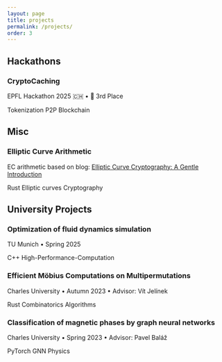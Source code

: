 ```yaml
---
layout: page
title: projects
permalink: /projects/
order: 3
---
```


<style>
.card:hover .card-header h3 {
    text-decoration: underline;
}
</style>

<script>
function toggleDescription(id) {
    var element = document.getElementById(id);
    if (element.style.display === "none") {
        element.style.display = "block";
    } else {
        element.style.display = "none";
    }
}
</script>

<div class="projects-section">
    <h2>Hackathons</h2>
    <div class="card" onclick="toggleDescription('cryptoCachingDesc')">
        <div class="card-header">
            <h3>CryptoCaching</h3>
            <div class="card-meta">EPFL Hackathon 2025 🇨🇭 • <span class="project-award">🥉 3rd Place</span></div>
        </div>
        <p class="card-tags">
            <span class="tag">Tokenization</span>
            <span class="tag">P2P</span>
            <span class="tag">Blockchain</span>
        </p>
        <div id="cryptoCachingDesc" style="display: none;">
            <p>A blockchain-based alternative to traditional GeoCaching. We solved the admin maintenance problem by
                creating
                a P2P network to claim and verify cache discoveries. Each cache contains an NFC tag reprogrammed by
                users,
                with a token passing mechanism implemented on Hedera to prevent false claims of unvisited caches.</p>
            <div class="card-links">
                <a href="https://pitch.com/v/bsa-hackathon-2025-epfl-d2j4ds" class="button">Pitch Presentation</a>
                <a href="/assets/presentations/epfl_bsa_hackathon_2025.pdf" class="button">PDF Presentation</a>
            </div>
        </div>
    </div>
</div>

<div class="projects-section">
    <h2>Misc</h2>
    <div class="card" onclick="toggleDescription('ecArithmeticDesc')">
        <div class="card-header">
            <h3>Elliptic Curve Arithmetic</h3>
            <div class="card-meta">EC arithmetic based on blog: <a
                    href="https://andrea.corbellini.name/2015/05/17/elliptic-curve-cryptography-a-gentle-introduction/">Elliptic
                    Curve Cryptography: A Gentle Introduction</a></div>
        </div>
        <p class="card-tags">
            <span class="tag">Rust</span>
            <span class="tag">Elliptic curves</span>
            <span class="tag">Cryptography</span>
        </p>
        <div id="ecArithmeticDesc" style="display: none;">
            <p>
                A Rust implementation of elliptic curve cryptography primitives that includes efficient point addition,
                scalar multiplication and multiscalar multiplication. The repository features different scalar
                multiplication methods and implements Pippenger's algorithm for optimized multi-scalar multiplication.
                All operations are implemented over finite fields.
            </p>
            <div class="card-links">
                <a href="https://github.com/benbencik/simple_ec_arithemtic" class="button">Github</a>
            </div>
        </div>
    </div>
</div>

<div class="projects-section">
    <h2>University Projects</h2>
    <div class="card" onclick="toggleDescription('fluidDynamicsDesc')">
        <div class="card-header">
            <h3>Optimization of fluid dynamics simulation</h3>
            <div class="card-meta">TU Munich • Spring 2025</div>
        </div>
        <p class="card-tags">
            <span class="tag">C++</span>
            <span class="tag">High-Performance-Computation</span>
        </p>
        <div id="fluidDynamicsDesc" style="display: none;">
            <p>
                This final project was part of the High-Performance Computing Praktikum at TUM. We worked on
                implementing a parallelized tsunami simulation, with a primary focus on single-core parallelism using
                SIMD operations. Our approach leveraged x86 architecture features such as vectorized addition and
                multiplication. Additionally, we addressed load imbalances present in the existing code to improve
                overall performance.
            </p>
            <div class="card-links">
                <a href="/assets/presentations/hpc_presentation.pdf" class="button">presentation</a>
                <a href="/assets/reports/hpc_report.pdf" class="button">report</a>
            </div>
        </div>
    </div>
    <div class="card" onclick="toggleDescription('mobiusDesc')">
        <div class="card-header">
            <h3>Efficient Möbius Computations on Multipermutations</h3>
            <div class="card-meta">Charles University • Autumn 2023 • Advisor: Vít Jelínek</div>
        </div>
        <p class="card-tags">
            <span class="tag">Rust</span>
            <span class="tag">Combinatorics</span>
            <span class="tag">Algorithms</span>
        </p>
        <div id="mobiusDesc" style="display: none;">
            <p>
                This Rust project efficiently computes the Möbius function for multipermutations. We model multipermutations within a poset to capture their ordering and interval structure, which are crucial for the recursive algorithm with memoization we employ. The recursive nature of the Möbius function makes it computationally challenging, so our focus is on achieving high efficiency. The Möbius function offers insights into permutation patterns which is a research interest of advisor Vít Jelínek.
            </p>
            <div class="card-links">
                <a href="https://github.com/benbencik/mobius_function" class="button">GitHub</a>
            </div>
        </div>
    </div>
    <div class="card" onclick="toggleDescription('gnnDesc')">
        <div class="card-header">
            <h3>Classification of magnetic phases by graph neural networks</h3>
            <div class="card-meta">Charles University • Spring 2023 • Advisor: Pavel Baláž</div>
        </div>
        <p class="card-tags">
            <span class="tag">PyTorch</span>
            <span class="tag">GNN</span>
            <span class="tag">Physics</span>
        </p>
        <div id="gnnDesc" style="display: none;">
            <p>
                This project, supported by the <a href="https://www.mff.cuni.cz/en/students/bc-mgr/sfg"
                    target="_blank">Student Faculty Grant</a>, explores the application of graph neural networks (GNNs)
                in physics. We encoded the magnetic configurations of the Ising model as graphs, where nodes represent
                spins and edges capture interactions. Using this model, we aimed to predict configurations with minimal
                energy. This problem is particularly interesting as it is <a href="https://arxiv.org/pdf/1302.5843"
                    target="_blank">known</a> to be NP-complete. We experimented with various GNN architectures using
                PyTorch and concluded with a report on our results, highlighting the most effective approach.
            </p>
            <div class="card-links">
                <a href="https://github.com/benbencik/sfg_gnn/" class="button">GitHub</a>
            </div>
        </div>
    </div>
</div>

<!-- <div class="projects-section">
  <h2>Open Source Contributions</h2>
  <div class="card">
    <h3><a href="https://github.com/organization/ark-works" class="repo-link">Ark-works</a></h3>
    <div class="contribution-list">
      <div class="contribution-item">
        <div class="contribution-title"><a href="#">Issue #123: Feature Implementation</a></div>
        <p>Added support for XYZ feature by implementing ABC algorithm, which improved performance by 25%.</p>
      </div>
      
      <div class="contribution-item">
        <div class="contribution-title"><a href="#">Issue #456: Bug Fix</a></div>
        <p>Fixed critical authentication vulnerability by properly validating user input.</p>
      </div>
      
      <div class="contribution-item">
        <div class="contribution-title"><a href="#">Issue #789: Documentation</a></div>
        <p>Improved API documentation with examples and clearer explanations.</p>
      </div>
    </div>
  </div>
  
</div> -->
